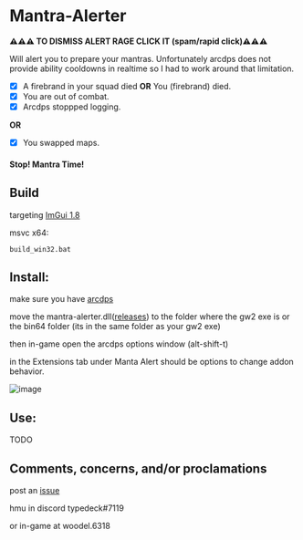 # Mantra-Alerter
<b>⚠️⚠️⚠️ TO DISMISS ALERT RAGE CLICK IT (spam/rapid click)⚠️⚠️⚠️</b>


Will alert you to prepare your mantras. Unfortunately arcdps does not provide ability cooldowns in realtime so I had to work around that limitation. 

- [x] A firebrand in your squad died <b>OR</b> You (firebrand) died.
- [x] You are out of combat.
- [x] Arcdps stoppped logging.

<b>OR</b>

- [x] You swapped maps.

#### Stop! Mantra Time!

## Build
targeting [ImGui 1.8](https://github.com/ocornut/imgui/tree/v1.80)

msvc x64:
```
build_win32.bat
```

## Install:
make sure you have [arcdps](https://www.deltaconnected.com/arcdps/)

move the mantra-alerter.dll([releases](../../releases)) to the folder where the gw2 exe is or the bin64 folder (its in the same folder as your gw2 exe)

then in-game open the arcdps options window (alt-shift-t)

in the Extensions tab under Manta Alert should be options to change addon behavior.

![image](https://user-images.githubusercontent.com/113395677/219540258-98bd6764-e342-48b3-a7b6-684eb5fe0b94.png)

## Use:
TODO

## Comments, concerns, and/or proclamations

post an [issue](../../issues)

hmu in discord typedeck#7119

or in-game at woodel.6318
